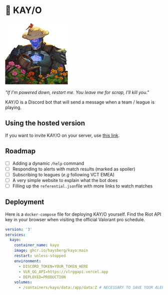 # 🤖 KAY/O
![KAY/O from Valorant watering flowers](kayo.png)

*"If I'm powered down, restart me. You leave me for scrap, I'll kill you."*

KAY/O is a Discord bot that will send a message when a team / league is playing.

## Using the hosted version

If you want to invite KAY/O on your server, use [this link](https://discord.com/api/oauth2/authorize?client_id=1112803073094594601&permissions=18432&scope=bot).

## Roadmap

- [ ] Adding a dynamic `/help` command
- [ ] Responding to alerts with match results (marked as spoiler)
- [ ] Subscribing to leagues (*e.g* following VCT EMEA)
- [ ] A very simple website to explain what the bot does
- [ ] Filling up the `referential.json`file with more links to watch matches

## Deployment

Here is a `docker-compose` file for deploying KAY/O yourself.
Find the Riot API key in your browser when visiting the official Valorant pro schedule.

```yaml
version: '3'
services:
  kayo:
    container_name: kayo
    image: ghcr.io/haysberg/kayo:main
    restart: unless-stopped
    environment:
      - DISCORD_TOKEN=YOUR_TOKEN_HERE
      - VLR_GG_API=https://vlrggapi.vercel.app
      - DEPLOYED=PRODUCTION
    volumes:
      - /containers/kayo/data:/app/data:Z # NECESSARY TO SAVE YOUR ALERTS
```
